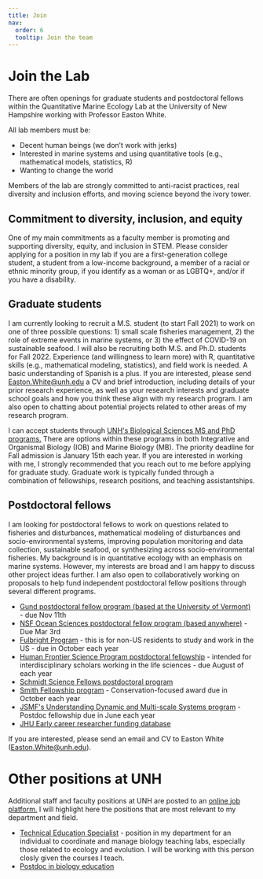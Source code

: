 ```yaml
---
title: Join
nav:
  order: 6
  tooltip: Join the team
---
```


# <i class="fas join"></i>Join the Lab

There are often openings for graduate students and postdoctoral fellows within the Quantitative Marine Ecology Lab at the University of New Hampshire working with Professor Easton White.

All lab members must be:
- Decent human beings (we don’t work with jerks) 
- Interested in marine systems and using quantitative tools (e.g., mathematical models, statistics, R)
- Wanting to change the world

Members of the lab are strongly committed to anti-racist practices, real diversity and inclusion efforts, and moving science beyond the ivory tower.

## Commitment to diversity, inclusion, and equity

One of my main commitments as a faculty member is promoting and supporting diversity, equity, and inclusion in STEM. Please consider applying for a position in my lab if you are a first-generation college student, a student from a low-income background, a member of a racial or ethnic minority group, if you identify as a woman or as LGBTQ+, and/or if you have a disability.


## Graduate students

I am currently looking to recruit a M.S. student (to start Fall 2021) to work on one of three possible questions: 1) small scale fisheries management, 2) the role of extreme events in marine systems, or 3) the effect of COVID-19 on sustainable seafood. I will also be recruiting both M.S. and Ph.D. students for Fall 2022. Experience (and willingness to learn more) with R, quantitative skills (e.g., mathematical modeling, statistics), and field work is needed. A basic understanding of Spanish is a plus. If you are interested, please send <Easton.White@unh.edu> a CV and brief introduction, including details of your prior research experience, as well as your research interests and graduate school goals and how you think these align with my research program. I am also open to chatting about potential projects related to other areas of my research program. 

I can accept students through [UNH's Biological Sciences MS and PhD programs.](https://colsa.unh.edu/biological-sciences) There are options within these programs in both Integrative and Organismal Biology (IOB) and Marine Biology (MB). The priority deadline for Fall admission is January 15th each year. If you are interested in working with me, I strongly recommended that you reach out to me before applying for graduate study. Graduate work is typically funded through a combination of fellowships, research positions, and teaching assistantships. 


## Postdoctoral fellows

I am looking for postdoctoral fellows to work on questions related to fisheries and disturbances, mathematical modeling of disturbances and socio-environmental systems, improving population monitoring and data collection, sustainable seafood, or synthesizing across socio-environmental fisheries. My background is in quantitative ecology with an emphasis on marine systems. However, my interests are broad and I am happy to discuss other project ideas further. I am also open to collaboratively working on proposals to help fund independent postdoctoral fellow positions through several different programs.

- [Gund postdoctoral fellow program (based at the University of Vermont)](http://go.uvm.edu/nia9k) - due Nov 11th
- [NSF Ocean Sciences postdoctoral fellow program (based anywhere)](https://www.nsf.gov/pubs/2021/nsf21538/nsf21538.htm) - Due Mar 3rd 
- [Fulbright Program](https://us.fulbrightonline.org/) - this is for non-US residents to study and work in the US - due in October each year
- [Human Frontier Science Program postdoctoral fellowship](https://www.hfsp.org/funding/hfsp-funding/postdoctoral-fellowships) - intended for interdisciplinary scholars working in the life sciences - due August of each year
- [Schmidt Science Fellows postdoctoral program](https://schmidtsciencefellows.org/selection/)
- [Smith Fellowship program](https://conbio.org/mini-sites/smith-fellows) - Conservation-focused award due in October each year
- [JSMF's Understanding Dynamic and Multi-scale Systems program](https://www.jsmf.org/apply/fellowship/) - Postdoc fellowship due in June each year
- [JHU Early career researcher funding database](https://research.jhu.edu/rdt/funding-opportunities/early-career/) 

If you are interested, please send an email and CV to Easton White (<Easton.White@unh.edu>). 





# Other positions at UNH

Additional staff and faculty positions at UNH are posted to an [online job platform.](https://jobs.usnh.edu/) I will highlight here the positions that are most relevant to my department and field.

- [Technical Education Specialist](https://jobs.usnh.edu/postings/39712) - position in my department for an individual to coordinate and manage biology teaching labs, especially those related to ecology and evolution. I will be working with this person closly given the courses I teach.
- [Postdoc in biology education](https://jobs.usnh.edu/postings/39825)

